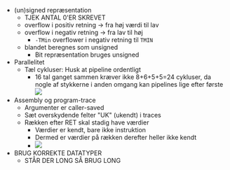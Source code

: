 - (un)signed repræsentation
	- TJEK ANTAL 0'ER SKREVET
	- overflow i positiv retning -> fra høj værdi til lav
	- overflow i negativ retning -> fra lav til høj
		- `-TMin` overflower i negativ retning til `TMIN`
	- blandet beregnes som unsigned
		- Bit repræsentation bruges unsigned
- Parallelitet
	- Tæl cykluser: Husk at pipeline ordentligt
		- 16 tal ganget sammen kræver ikke 8+6+5+5=24 cykluser, da nogle af stykkerne i anden omgang kan pipelines lige efter første ![](image%201.png)
- Assembly og program-trace
	- Argumenter er caller-saved
	- Sæt overskydende felter "UK" (ukendt) i traces
	- Rækken efter RET skal stadig have værdier
		- Værdier er kendt, bare ikke instruktion
		- Dermed er værdier på rækken derefter heller ikke kendt
		- ![](Pasted%20image%2020240528124218.png)
- BRUG KORREKTE DATATYPER
	- STÅR DER LONG SÅ BRUG LONG
